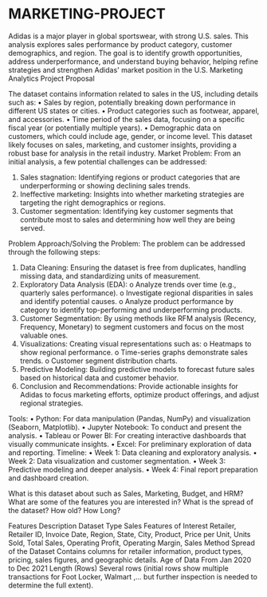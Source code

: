 # MARKETING-PROJECT
Adidas is a major player in global sportswear, with strong U.S. sales. This analysis explores sales performance by product category, customer demographics, and region. The goal is to identify growth opportunities, address underperformance, and understand buying behavior, helping refine strategies and strengthen Adidas' market position in the U.S.
Marketing Analytics Project Proposal


The dataset contains information related to sales in the US, including details such as:
•	Sales by region, potentially breaking down performance in different US states or cities.
•	Product categories such as footwear, apparel, and accessories.
•	Time period of the sales data, focusing on a specific fiscal year (or potentially multiple years).
•	Demographic data on customers, which could include age, gender, or income level.
This dataset likely focuses on sales, marketing, and customer insights, providing a robust base for analysis in the retail industry.
Market Problem:
From an initial analysis, a few potential challenges can be addressed:
1.	Sales stagnation: Identifying regions or product categories that are underperforming or showing declining sales trends.
2.	Ineffective marketing: Insights into whether marketing strategies are targeting the right demographics or regions.
3.	Customer segmentation: Identifying key customer segments that contribute most to sales and determining how well they are being served.

Problem Approach/Solving the Problem:
The problem can be addressed through the following steps:
1.	Data Cleaning: Ensuring the dataset is free from duplicates, handling missing data, and standardizing units of measurement.
2.	Exploratory Data Analysis (EDA):
o	Analyze trends over time (e.g., quarterly sales performance).
o	Investigate regional disparities in sales and identify potential causes.
o	Analyze product performance by category to identify top-performing and underperforming products.
3.	Customer Segmentation: By using methods like RFM analysis (Recency, Frequency, Monetary) to segment customers and focus on the most valuable ones.
4.	Visualizations: Creating visual representations such as:
o	Heatmaps to show regional performance.
o	Time-series graphs demonstrate sales trends.
o	Customer segment distribution charts.
5.	Predictive Modeling: Building predictive models to forecast future sales based on historical data and customer behavior.
6.	Conclusion and Recommendations: Provide actionable insights for Adidas to focus marketing efforts, optimize product offerings, and adjust regional strategies.


Tools:
•	Python: For data manipulation (Pandas, NumPy) and visualization (Seaborn, Matplotlib).
•	Jupyter Notebook: To conduct and present the analysis.
•	Tableau or Power BI: For creating interactive dashboards that visually communicate insights.
•	Excel: For preliminary exploration of data and reporting.
Timeline:
•	Week 1: Data cleaning and exploratory analysis.
•	Week 2: Data visualization and customer segmentation.
•	Week 3: Predictive modeling and deeper analysis.
•	Week 4: Final report preparation and dashboard creation.


What is this dataset about such as Sales, Marketing, Budget, and HRM? What are some of the features you are interested in? What is the spread of the dataset? How old? How Long?

Features	Description
Dataset Type	Sales
Features of Interest	Retailer, Retailer ID, Invoice Date, Region, State, City, Product, Price per Unit, Units Sold, Total Sales, Operating Profit, Operating Margin, Sales Method
Spread of the Dataset	Contains columns for retailer information, product types, pricing, sales figures, and geographic details.
Age of Data	From Jan 2020 to Dec 2021
Length (Rows)	Several rows (initial rows show multiple transactions for Foot Locker, Walmart ,... but further inspection is needed to determine the full extent).
